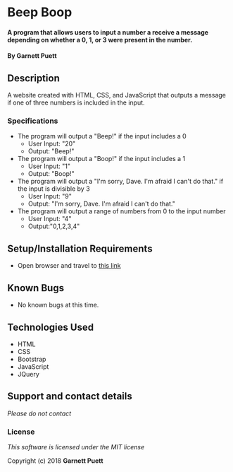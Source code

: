 # Beep Boop

#### A program that allows users to input a number a receive a message depending on whether a 0, 1, or 3 were present in the number.

#### By Garnett Puett

## Description

A website created with HTML, CSS, and JavaScript that outputs a message if one of three numbers is included in the input.

### Specifications

* The program will output a "Beep!" if the input includes a 0
  * User Input: "20"
  * Output: "Beep!"
* The program will output a "Boop!" if the input includes a 1
  * User Input: "1"
  * Output: "Boop!"
* The program will output a "I'm sorry, Dave. I'm afraid I can't do that." if the input is divisible by 3
  * User Input: "9"
  * Output: "I'm sorry, Dave. I'm afraid I can't do that."
* The program will output a range of numbers from 0 to the input number
  * User Input: "4"
  * Output:"0,1,2,3,4"

## Setup/Installation Requirements
* Open browser and travel to <a href="https://gpuett.github.io/beep-boop/">this link</a>

## Known Bugs
* No known bugs at this time.

## Technologies Used
* HTML
* CSS
* Bootstrap
* JavaScript
* JQuery

## Support and contact details

_Please do not contact_

### License

*This software is licensed under the MIT license*

Copyright (c) 2018 **Garnett Puett**
